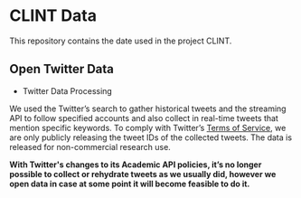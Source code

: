 # CLINT Data
This repository contains the date used in the project CLINT.

## Open Twitter Data

- Twitter Data Processing

We used the Twitter’s search to gather historical tweets and the streaming API to follow specified accounts and also 
collect in real-time tweets that mention specific keywords. To comply with Twitter’s [Terms of Service](https://developer.twitter.com/en/developer-terms/agreement-and-policy), 
we are only publicly releasing the tweet IDs of the collected tweets. The data is released for non-commercial research use. 

**With Twitter's changes to its Academic API policies, it’s no longer possible to collect or rehydrate tweets 
as we usually did, however we open data in case at some point it will become feasible to do it.**
